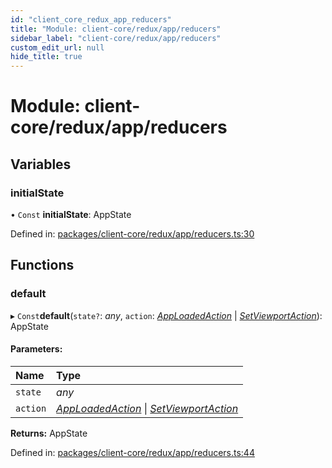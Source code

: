 ```yaml
---
id: "client_core_redux_app_reducers"
title: "Module: client-core/redux/app/reducers"
sidebar_label: "client-core/redux/app/reducers"
custom_edit_url: null
hide_title: true
---
```


# Module: client-core/redux/app/reducers

## Variables

### initialState

• `Const` **initialState**: AppState

Defined in: [packages/client-core/redux/app/reducers.ts:30](https://github.com/xr3ngine/xr3ngine/blob/5c3dcaef1/packages/client-core/redux/app/reducers.ts#L30)

## Functions

### default

▸ `Const`**default**(`state?`: *any*, `action`: [*AppLoadedAction*](../interfaces/client_core_redux_app_actions.apploadedaction.md) \| [*SetViewportAction*](../interfaces/client_core_redux_app_actions.setviewportaction.md)): AppState

#### Parameters:

Name | Type |
:------ | :------ |
`state` | *any* |
`action` | [*AppLoadedAction*](../interfaces/client_core_redux_app_actions.apploadedaction.md) \| [*SetViewportAction*](../interfaces/client_core_redux_app_actions.setviewportaction.md) |

**Returns:** AppState

Defined in: [packages/client-core/redux/app/reducers.ts:44](https://github.com/xr3ngine/xr3ngine/blob/5c3dcaef1/packages/client-core/redux/app/reducers.ts#L44)

